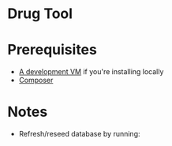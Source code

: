 # Drug Tool

# Prerequisites

- [A development VM](http://wanda.elseviermultimedia.us/Web_Team/Virtual_Machines) if you're installing locally
- [Composer](https://getcomposer.org/download/)

# Notes

- Refresh/reseed database by running:
```php artisan migrate:refresh --seed